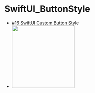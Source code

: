 # SwiftUI_ButtonStyle
 - [#16](https://www.youtube.com/watch?v=7j-aaNVX9MQ) SwiftUI Custom Button Style 
 - <img src="https://user-images.githubusercontent.com/83416999/119266288-24137980-bc25-11eb-99d3-a4ec5fd7634b.png" width="200rem">
